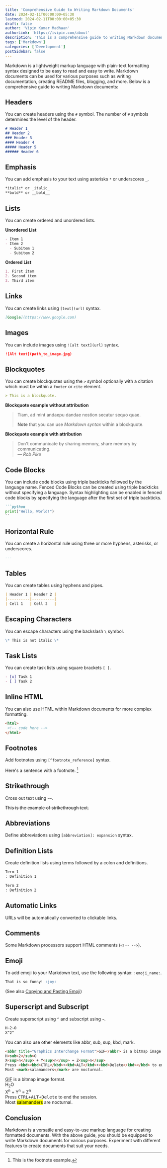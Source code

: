 ```yaml
---
title: 'Comprehensive Guide to Writing Markdown Documents'
date: 2024-02-11T00:00:00+05:30
lastmod: 2024-02-11T00:00:00+05:30
draft: false
author: 'Vipin Kumar Madhaan'
authorLink: 'https://ivipin.com/about'
description: 'This is a comprehensive guide to writing Markdown documents.'
tags: ['Markdown']
categories: ['Development']
postSidebar: false
---
```


Markdown is a lightweight markup language with plain-text formatting syntax designed to be easy to read and easy to write. Markdown documents can be used for various purposes such as writing documentation, creating README files, blogging, and more. Below is a comprehensive guide to writing Markdown documents:

## Headers
You can create headers using the `#` symbol. The number of `#` symbols determines the level of the header.

```markdown
# Header 1
## Header 2
### Header 3
#### Header 4
##### Header 5
###### Header 6
```

## Emphasis
You can add emphasis to your text using asterisks `*` or underscores `_`.

```markdown
*italic* or _italic_
**bold** or __bold__
```

## Lists
You can create ordered and unordered lists.

**Unordered List**
```markdown
- Item 1
- Item 2
  - Subitem 1
  - Subitem 2
```

**Ordered List**
```markdown
1. First item
2. Second item
3. Third item
```

## Links
You can create links using `[text](url)` syntax.

```markdown
[Google](https://www.google.com)
```

## Images
You can include images using `![alt text](url)` syntax.

```markdown
![Alt text](path_to_image.jpg)
```

## Blockquotes
You can create blockquotes using the `>` symbol optionally with a citation which must be within a `footer` or `cite` element.

```markdown
> This is a blockquote.
```

**Blockquote example without attribution**

> Tiam, ad mint andaepu dandae nostion secatur sequo quae.
> 
> **Note** that you can use *Markdown syntax* within a blockquote.

**Blockquote example with attribution**

> Don't communicate by sharing memory, share memory by communicating.<br>
> — <cite>Rob Pike</cite>


## Code Blocks
You can include code blocks using triple backticks followed by the language name. Fenced Code Blocks can be created using triple backticks without specifying a language. Syntax highlighting can be enabled in fenced code blocks by specifying the language after the first set of triple backticks.

```markdown
```python
print("Hello, World!")
``
```

## Horizontal Rule
You can create a horizontal rule using three or more hyphens, asterisks, or underscores.

```markdown
---
```

## Tables
You can create tables using hyphens and pipes.

```markdown
| Header 1 | Header 2 |
|----------|----------|
| Cell 1   | Cell 2   |
```

## Escaping Characters
You can escape characters using the backslash `\` symbol.

```markdown
\* This is not italic \*
```

## Task Lists
You can create task lists using square brackets `[ ]`.

```markdown
- [x] Task 1
- [ ] Task 2
```

## Inline HTML
You can also use HTML within Markdown documents for more complex formatting.

```markdown
<html>
 <!-- code here -->
</html>
```

## Footnotes
Add footnotes using `[^footnote_reference]` syntax.

Here's a sentence with a footnote. [^Footnode]
[^Footnode]: This is the footnote example.


## Strikethrough
Cross out text using `~~`.

~~This is the example of strikethrough text.~~

## Abbreviations
Define abbreviations using `[abbreviation]: expansion` syntax.

## Definition Lists
Create definition lists using terms followed by a colon and definitions.

```markdown
Term 1
: Definition 1

Term 2
: Definition 2
```

## Automatic Links
URLs will be automatically converted to clickable links.

## Comments
Some Markdown processors support HTML comments (`<!-- -->`).

## Emoji
To add emoji to your Markdown text, use the following syntax: `:emoji_name:`.

```markdown
That is so funny! :joy:
```

(See also [Copying and Pasting Emoji](https://www.markdownguide.org/extended-syntax/#copying-and-pasting-emoji))

## Superscript and Subscript
Create superscript using `^` and subscript using `~`.

```markdown
H~2~O
X^2^
```

You can also use other elements like abbr, sub, sup, kbd, mark.

```markdown
<abbr title="Graphics Interchange Format">GIF</abbr> is a bitmap image format.
H<sub>2</sub>O
X<sup>n</sup> + Y<sup>n</sup> = Z<sup>n</sup>
Press <kbd><kbd>CTRL</kbd>+<kbd>ALT</kbd>+<kbd>Delete</kbd></kbd> to end the session.
Most <mark>salamanders</mark> are nocturnal.
```

<abbr title="Graphics Interchange Format">GIF</abbr> is a bitmap image format.</br>
H<sub>2</sub>O</br>
X<sup>n</sup> + Y<sup>n</sup> = Z<sup>n</sup></br>
Press <kbd><kbd>CTRL</kbd>+<kbd>ALT</kbd>+<kbd>Delete</kbd></kbd> to end the session.</br>
Most <mark>salamanders</mark> are nocturnal.

## Conclusion
Markdown is a versatile and easy-to-use markup language for creating formatted documents. With the above guide, you should be equipped to write Markdown documents for various purposes. Experiment with different features to create documents that suit your needs.